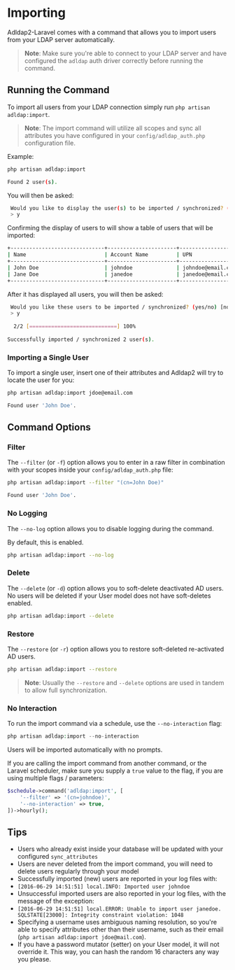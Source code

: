 # Importing

Adldap2-Laravel comes with a command that allows you to import users from your LDAP server automatically.

> **Note**: Make sure you're able to connect to your LDAP server and have configured
> the `adldap` auth driver correctly before running the command.

## Running the Command

To import all users from your LDAP connection simply run `php artisan adldap:import`.

> **Note**: The import command will utilize all scopes and sync all attributes you
> have configured in your `config/adldap_auth.php` configuration file.

Example:

```bash
php artisan adldap:import

Found 2 user(s).
```

You will then be asked:

```bash
 Would you like to display the user(s) to be imported / synchronized? (yes/no) [no]:
 > y
```

Confirming the display of users to will show a table of users that will be imported:

```bash
+------------------------------+----------------------+----------------------------------------------+
| Name                         | Account Name         | UPN                                          |
+------------------------------+----------------------+----------------------------------------------+
| John Doe                     | johndoe              | johndoe@email.com                            |
| Jane Doe                     | janedoe              | janedoe@email.com                            |
+------------------------------+----------------------+----------------------------------------------+
```

After it has displayed all users, you will then be asked:


```bash
 Would you like these users to be imported / synchronized? (yes/no) [no]:
 > y
 
  2/2 [============================] 100%
  
Successfully imported / synchronized 2 user(s).
```

### Importing a Single User

To import a single user, insert one of their attributes and Adldap2 will try to locate the user for you:

```bash
php artisan adldap:import jdoe@email.com

Found user 'John Doe'.
```

## Command Options

### Filter

The `--filter` (or `-f`) option allows you to enter in a raw filter in combination with your scopes inside your `config/adldap_auth.php` file:

```bash
php artisan adldap:import --filter "(cn=John Doe)"

Found user 'John Doe'.
```

### No Logging

The `--no-log` option allows you to disable logging during the command.

By default, this is enabled.

```bash
php artisan adldap:import --no-log
```

### Delete

The `--delete` (or `-d`) option allows you to soft-delete deactivated AD users. No users will
be deleted if your User model does not have soft-deletes enabled.

```bash
php artisan adldap:import --delete
```

### Restore

The `--restore` (or `-r`) option allows you to restore soft-deleted re-activated AD users.

```bash
php artisan adldap:import --restore
```

> **Note**: Usually the `--restore` and `--delete` options are used in tandem to allow full synchronization.

### No Interaction

To run the import command via a schedule, use the `--no-interaction` flag:

```php
php artisan adldap:import --no-interaction
```

Users will be imported automatically with no prompts.

If you are calling the import command from another command, or the Laravel
scheduler, make sure you supply a `true` value to the flag, if
you are using multiple flags / parameters:

```php
$schedule->command('adldap:import', [
    '--filter' => '(cn=johndoe)',
    '--no-interaction' => true,
])->hourly();
```

## Tips

 - Users who already exist inside your database will be updated with your configured `sync_attributes`
 - Users are never deleted from the import command, you will need to delete users regularly through your model
 - Successfully imported (new) users are reported in your log files with:
  - `[2016-06-29 14:51:51] local.INFO: Imported user johndoe`
 - Unsuccessful imported users are also reported in your log files, with the message of the exception:
  - `[2016-06-29 14:51:51] local.ERROR: Unable to import user janedoe. SQLSTATE[23000]: Integrity constraint violation: 1048`
  - Specifying a username uses ambiguous naming resolution, so you're able to specify attributes other than their username, such as their email (`php artisan adldap:import jdoe@mail.com`).
  - If you have a password mutator (setter) on your User model, it will not override it. This way, you can hash the random 16 characters any way you please.

